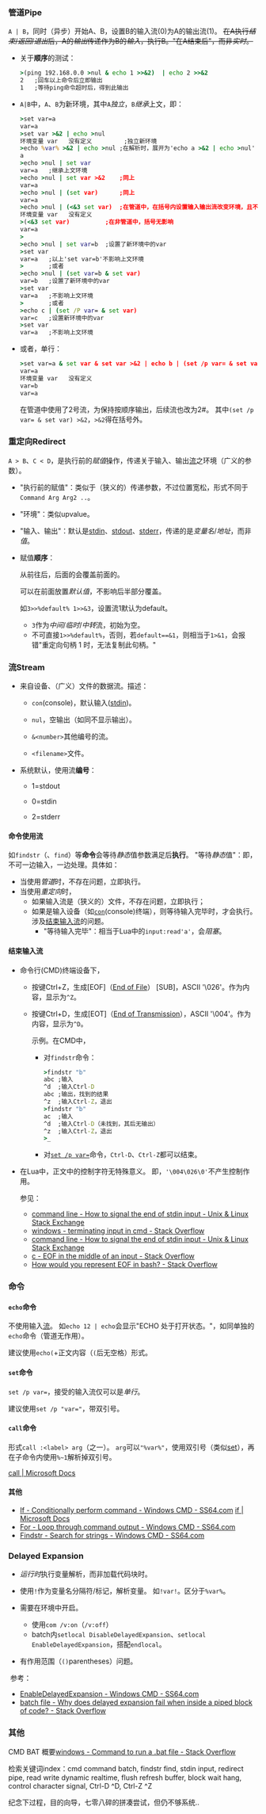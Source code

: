 ### 管道Pipe

`A | B`，同时（异步）开始A、B，设置B的输入流(0)为A的输出流(1)。
~~在A执行*结束*/*返回*/*退出*后，A的*输出*传递作为B的*输入*，执行B。"在A结束后"，而非*实时*。~~

- 关于**顺序**的测试：

    ```bat
    >(ping 192.168.0.0 >nul & echo 1 >>&2)  | echo 2 >>&2
    2	;回车以上命令后立即输出
    1	;等待ping命令超时后，得到此输出
    ```
- `A|B`中，`A`、`B`为新环境，其中`A`*独立*，`B`*继承*上文，即：

    ```bat
    >set var=a
    var=a
    >set var >&2 | echo >nul
    环境变量 var   没有定义			;独立新环境
    >echo %var% >&2 | echo >nul	;在解析时，展开为'echo a >&2 | echo >nul'
    a
    >echo >nul | set var
    var=a	;继承上文环境
    >echo >nul | set var >&2	;同上
    var=a
    >echo >nul | (set var)		;同上
    var=a
    >echo >nul | (<&3 set var)	;在管道中，在括号内设置输入输出流改变环境，且不继承
    环境变量 var   没有定义
    >(<&3 set var)			;在非管道中，括号无影响
    var=a
    >
    >echo >nul | set var=b	;设置了新环境中的var
    >set var
    var=a	;以上'set var=b'不影响上文环境
    >		;或者
    >echo >nul | (set var=b & set var)
    var=b	;设置了新环境中的var
    >set var
    var=a	;不影响上文环境
    >		;或者
    >echo c | (set /P var= & set var)
    var=c	;设置新环境中的var
    >set var
    var=a	;不影响上文环境
    ```
- 或者，单行：

    ```bat
    >set var=a & set var & set var >&2 | echo b | (set /p var= & set var) >&2 & set var >&2
    var=a
    环境变量 var   没有定义
    var=b
    var=a
    ```
    
    在管道中使用了2号流，为保持按顺序输出，后续流也改为2#。
    其中`(set /p var= & set var) >&2`，`>&2`得在括号外。

### 重定向Redirect

`A > B`、`C < D`，是执行前的*赋值*操作，传递关于输入、输出[流](#流)之环境（广义的参数）。

- "执行前的赋值"：类似于（狭义的）传递参数，不过位置宽松，形式不同于`Command Arg Arg2 ..`。

- "环境"：类似upvalue。

- "输入、输出"：默认是[stdin](#stdin)、[stdout](#stdout)、[stderr](#stderr)，传递的是*变量名*/*地址*，而非*值*。

- 赋值**顺序**：

  从前往后，后面的会覆盖前面的。

  可以在前面放置*默认值*，不影响后半部分覆盖。

  如`3>>%default% 1>>&3`，设置流1默认为default。

  - `3`作为*中间*/*临时*/*中转*流，初始为空。
  - 不可直接`1>>%default%`，否则，若`default==&1`，则相当于`1>&1`，会报错"重定向句柄 1 时，无法复制此句柄。"

### 流Stream

- 来自设备、（广义）文件的数据流。描述：

  - <a name="con">`con`</a>(console)，默认输入([stdin](#stdin))。

  - `nul`，空输出（如同不显示输出）。

  - `&<number>`其他编号的流。

  - `<filename>`文件。


- 系统默认，使用流**编号**：

  - 1=<a name="stdout">stdout</a>

  - 0=<a name="stdin">stdin</a>

  - 2=<a name="stderr">stderr</a>


#### 命令使用流

如`findstr`（、`find`）等**命令**会等待*静态*值参数满足后**执行**。
"等待*静态*值"：即，不可一边输入，一边处理。具体如：

- 当使用*管道*时，不存在问题，立即执行。
- 当使用*重定向*时，
   - 如果输入流是（狭义的）文件，不存在问题，立即执行；
   - 如果是输入设备（如[`con`](#con)(console)终端），则等待输入完毕时，才会执行。
     涉及[结束输入流](#结束输入流)的问题。
     - "等待输入完毕"：相当于Lua中的`input:read'a'`，会*阻塞*。

#### 结束输入流

- 命令行(CMD)终端设备下，

  - 按键Ctrl+Z，生成[EOF]（[End of File](https://de.wikipedia.org/wiki/End_of_File)） [SUB]，ASCII '\026'。作为内容，显示为`^Z`。

  - 按键Ctrl+D，生成[EOT]（[End of Transmission](http://en.wikipedia.org/wiki/End-of-transmission_character)），ASCII '\004'。作为内容，显示为`^D`。

    示例。在CMD中，

    - 对`findstr`命令：

        ```bat
        >findstr "b"
        abc	;输入
        ^d	;输入Ctrl-D
        abc ;输出，找到的结果
        ^z	;输入Ctrl-Z，退出
        >findstr "b"
        ac	;输入
        ^d	;输入Ctrl-D（未找到，其后无输出）
        ^z	;输入Ctrl-Z，退出
        >_
        ```

    - 对[`set /p var=`](#set命令)命令，`Ctrl-D`、`Ctrl-Z`都可以结束。  


- 在Lua中，正文中的控制字符无特殊意义。
	即，`'\004\026\0'`不产生控制作用。


  参见：
  - [command line - How to signal the end of stdin input - Unix & Linux Stack Exchange](https://unix.stackexchange.com/questions/16333/how-to-signal-the-end-of-stdin-input)
  - [windows - terminating input in cmd - Stack Overflow](https://stackoverflow.com/questions/22619519/terminating-input-in-cmd)
  - [command line - How to signal the end of stdin input - Unix & Linux Stack Exchange](https://unix.stackexchange.com/questions/16333/how-to-signal-the-end-of-stdin-input)
  - [c - EOF in the middle of an input - Stack Overflow](https://stackoverflow.com/questions/28223254/eof-in-the-middle-of-an-input)
  - [How would you represent EOF in bash? - Stack Overflow](https://stackoverflow.com/questions/463913/how-would-you-represent-eof-in-bash)

### 命令

#### `echo`命令

不使用输入[流](#流)。
如`echo 12 | echo`会显示"ECHO 处于打开状态。"，如同单独的`echo`命令（管道无作用）。

建议使用`echo(`+正文内容（`(`后无空格）形式。

#### `set`命令

`set /p var=`，接受的输入流仅可以是*单行*。

建议使用`set /p "var="`，带双引号。

#### `call`命令

形式`call :<label> arg`（之一）。
`arg`可以`"%var%"`，使用双引号（类似[set](#set)），再在子命令内使用`%~1`解析掉双引号。

[call | Microsoft Docs](https://docs.microsoft.com/en-us/windows-server/administration/windows-commands/call)

#### 其他

- [If - Conditionally perform command - Windows CMD - SS64.com](https://ss64.com/nt/if.html)
  [if | Microsoft Docs](https://docs.microsoft.com/en-us/windows-server/administration/windows-commands/if)
- [For - Loop through command output - Windows CMD - SS64.com](https://ss64.com/nt/for_cmd.html)
- [Findstr - Search for strings - Windows CMD - SS64.com](https://ss64.com/nt/findstr.html)

### Delayed Expansion

- *运行时*执行变量解析，而非加载代码块时。

- 使用`!`作为变量名分隔符/标记，解析变量。
  如`!var!`。区分于`%var%`。

- 需要在环境中开启。

  - 使用`com /v:on`（`/v:off`）
  - batch内`setlocal DisableDelayedExpansion`、`setlocal EnableDelayedExpansion`，搭配`endlocal`。

- 有作用范围（`()`parentheses）问题。


​	参考：

- [EnableDelayedExpansion - Windows CMD - SS64.com](https://ss64.com/nt/delayedexpansion.html)
- [batch file - Why does delayed expansion fail when inside a piped block of code? - Stack Overflow](https://stackoverflow.com/questions/8192318/why-does-delayed-expansion-fail-when-inside-a-piped-block-of-code)

### 其他

CMD BAT 概要[windows - Command to run a .bat file - Stack Overflow](https://stackoverflow.com/questions/41030190/command-to-run-a-bat-file/41049135#41049135)

检索关键词index：cmd command batch, findstr find, stdin input, redirect pipe, read write dynamic realtime, flush refresh buffer, block wait hang, control character signal, Ctrl-D ^D, Ctrl-Z ^Z

纪念下过程，目的向导，七零八碎的拼凑尝试，但仍不够系统..